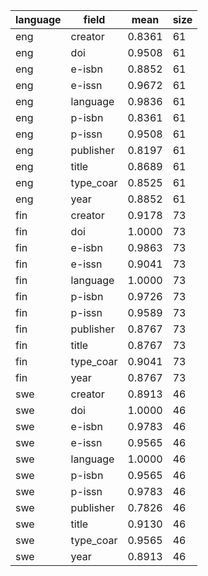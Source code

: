 | language   | field     |   mean |   size |
|------------|-----------|--------|--------|
| eng        | creator   | 0.8361 |     61 |
| eng        | doi       | 0.9508 |     61 |
| eng        | e-isbn    | 0.8852 |     61 |
| eng        | e-issn    | 0.9672 |     61 |
| eng        | language  | 0.9836 |     61 |
| eng        | p-isbn    | 0.8361 |     61 |
| eng        | p-issn    | 0.9508 |     61 |
| eng        | publisher | 0.8197 |     61 |
| eng        | title     | 0.8689 |     61 |
| eng        | type_coar | 0.8525 |     61 |
| eng        | year      | 0.8852 |     61 |
| fin        | creator   | 0.9178 |     73 |
| fin        | doi       | 1.0000 |     73 |
| fin        | e-isbn    | 0.9863 |     73 |
| fin        | e-issn    | 0.9041 |     73 |
| fin        | language  | 1.0000 |     73 |
| fin        | p-isbn    | 0.9726 |     73 |
| fin        | p-issn    | 0.9589 |     73 |
| fin        | publisher | 0.8767 |     73 |
| fin        | title     | 0.8767 |     73 |
| fin        | type_coar | 0.9041 |     73 |
| fin        | year      | 0.8767 |     73 |
| swe        | creator   | 0.8913 |     46 |
| swe        | doi       | 1.0000 |     46 |
| swe        | e-isbn    | 0.9783 |     46 |
| swe        | e-issn    | 0.9565 |     46 |
| swe        | language  | 1.0000 |     46 |
| swe        | p-isbn    | 0.9565 |     46 |
| swe        | p-issn    | 0.9783 |     46 |
| swe        | publisher | 0.7826 |     46 |
| swe        | title     | 0.9130 |     46 |
| swe        | type_coar | 0.9565 |     46 |
| swe        | year      | 0.8913 |     46 |
